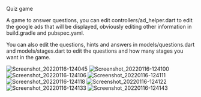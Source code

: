 Quiz game

A game to answer questions, you can edit controllers/ad_helper.dart to edit the google ads that will be displayed, obviously editing other information in build.gradle and pubspec.yaml.

You can also edit the questions, hints and answers in models/questions.dart and models/stages.dart to edit the questions and how many stages you want in the game.

![Screenshot_20220116-124045](https://user-images.githubusercontent.com/68550309/149658427-8c0a9210-754f-4cc8-a1e9-7cf7f01892c2.png)
![Screenshot_20220116-124100](https://user-images.githubusercontent.com/68550309/149658430-d26e32e6-cc82-41b9-b08b-fa0ae49b6ddc.png)
![Screenshot_20220116-124106](https://user-images.githubusercontent.com/68550309/149658431-aad919cb-3d74-41fb-a910-7cc5b6046add.png)
![Screenshot_20220116-124111](https://user-images.githubusercontent.com/68550309/149658432-2a78a97b-c58d-4912-be8d-fb11c23d16cb.png)
![Screenshot_20220116-124118](https://user-images.githubusercontent.com/68550309/149658435-dfea0669-5da0-459b-8382-cadf5c19538e.png)
![Screenshot_20220116-124122](https://user-images.githubusercontent.com/68550309/149658437-d8653541-4170-4186-889a-5a7b1fcc7212.png)
![Screenshot_20220116-124133](https://user-images.githubusercontent.com/68550309/149658442-f09d624c-8a03-46ac-b8b2-05fd55c64168.png)
![Screenshot_20220116-124143](https://user-images.githubusercontent.com/68550309/149658451-1d171613-b6f6-44e7-a0ec-6eaec01b6dd2.png)
